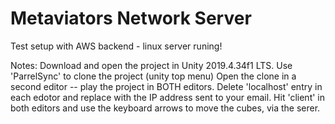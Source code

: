 # Metaviators Network Server

Test setup with AWS backend - linux server runing!

Notes:
Download and open the project in Unity 2019.4.34f1 LTS. Use 'ParrelSync' to clone the project (unity top menu)
Open the clone in a second editor -- play the project in BOTH editors. Delete 'localhost' entry in each edotor and replace 
with the IP address sent to your email. Hit 'client' in both editors and use the keyboard arrows to move the cubes, via the serer.
